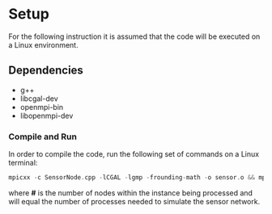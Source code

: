 # Setup

For the following instruction it is assumed that the code will be executed on a Linux environment.

## Dependencies

- g++
- libcgal-dev
- openmpi-bin
- libopenmpi-dev

### Compile and Run

In order to compile the code, run the following set of commands on a Linux terminal:

```cpp
mpicxx -c SensorNode.cpp -lCGAL -lgmp -frounding-math -o sensor.o && mpicxx -c solver.cpp -lCGAL -lgmp -frounding-math -o main.o && mpicxx main.o sensor.o -lCGAL -lgmp -frounding-math -o solver_exe && mpirun -np # -mca btl sm,self --allow-run-as-root solver_exe
```

where **#** is the number of nodes within the instance being processed and will equal the number of processes needed to simulate the sensor network.
